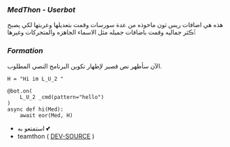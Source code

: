 ### _MedThon - Userbot_

هذه هي اضافات ريس ثون ماخوذه من عدة سورسات وقمت بتعديلها وعربتها لكي يصبح ﭑڪثر جماليه وقمت باضافات جميله مثل الاسماء الجاهزه والمتحركات وغيرها 

### _Formation_

الآن سأظهر نص قصير لإظهار تكوين البرنامج النصي المطلوب.
```python3
H = "Hi im L_U_2 "

@bot.on(
    L_U_2 _cmd(pattern="hello")
)
async def hi(Med):
    await eor(Med, H)
```

- استمتعو به 💕
- teamthon ( [DEV-SOURCE](https://t.me/MedThon) )

